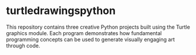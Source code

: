 # turtledrawingspython
This repository contains three creative Python projects built using the Turtle graphics module. Each program demonstrates how fundamental programming concepts can be used to generate visually engaging art through code.
